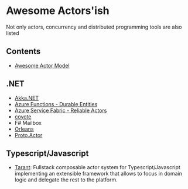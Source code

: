 # Awesome Actors'ish

Not only actors, concurrency and distributed programming tools are also listed

## Contents

- [Awesome Actor Model](#awesome-actor-model)

## .NET

- [Akka.NET](https://getakka.net/)
- [Azure Functions - Durable Entities](https://docs.microsoft.com/sv-se/azure/azure-functions/durable/durable-functions-dotnet-entities)
- [Azure Service Fabric - Reliable Actors](https://docs.microsoft.com/sv-se/azure/service-fabric/service-fabric-reliable-actors-introduction)
- [coyote](https://microsoft.github.io/coyote/)
- F# Mailbox
- [Orleans](https://github.com/dotnet/orleans/)
- [Proto.Actor](https://proto.actor)

## Typescript/Javascript

- [Tarant](https://github.com/tarantx): Fullstack composable actor system for Typescript/Javascript implementing an extensible framework that allows to focus in domain logic and delegate the rest to the platform.
